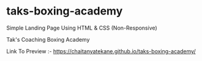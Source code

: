 # taks-boxing-academy
Simple Landing Page Using HTML &amp; CSS (Non-Responsive)


Tak's Coaching Boxing Academy 


Link To Preview :- https://chaitanyatekane.github.io/taks-boxing-academy/
